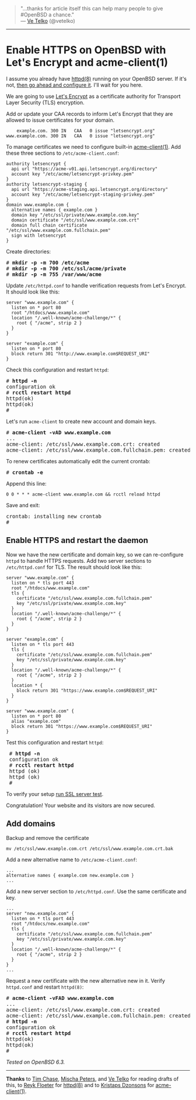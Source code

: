 > "...thanks for article itself this can help many people to give
#OpenBSD a chance."<br>&mdash;
[Ve Telko](https://mobile.twitter.com/vetelko/status/985095582174900224 "14 Apr 2018")
(@vetelko)

---

# Enable HTTPS on OpenBSD with Let's Encrypt and acme-client(1)

I assume you already have [httpd(8)](https://man.openbsd.org/httpd.8)
running on your OpenBSD server. If it's not, [then go ahead and
configure it](/openbsd/httpd.html). I'll wait for you here.

We are going to use [Let's Encrypt](https://letsencrypt.org) as a
certificate authority for Transport Layer Security (TLS) encryption.

Add or update your CAA records to inform Let's Encrypt that they are
allowed to issue certificates for your domain.

        example.com. 300 IN   CAA   0 issue "letsencrypt.org"
    www.example.com. 300 IN   CAA   0 issue "letsencrypt.org"

To manage certificates we need to configure built-in
[acme-client(1)](http://man.openbsd.org/acme-client.1). Add these
three sections to `/etc/acme-client.conf`:

    authority letsencrypt {
      api url "https://acme-v01.api.letsencrypt.org/directory"
      account key "/etc/acme/letsencrypt-privkey.pem"
    }
    authority letsencrypt-staging {
      api url "https://acme-staging.api.letsencrypt.org/directory"
      account key "/etc/acme/letsencrypt-staging-privkey.pem"
    }
    domain www.example.com {
      alternative names { example.com }
      domain key "/etc/ssl/private/www.example.com.key"
      domain certificate "/etc/ssl/www.example.com.crt"
      domain full chain certificate "/etc/ssl/www.example.com.fullchain.pem"
      sign with letsencrypt
    }

Create directories:

<pre>
# <b>mkdir -p -m 700 /etc/acme</b>
# <b>mkdir -p -m 700 /etc/ssl/acme/private</b>
# <b>mkdir -p -m 755 /var/www/acme</b>
</pre>

Update `/etc/httpd.conf` to handle verification requests from Let's
Encrypt.  It should look like this:

    server "www.example.com" {
      listen on * port 80
      root "/htdocs/www.example.com"
      location "/.well-known/acme-challenge/*" {
        root { "/acme", strip 2 }
      }
    }

    server "example.com" {
      listen on * port 80
      block return 301 "http://www.example.com$REQUEST_URI"
    }

Check this configuration and restart `httpd`:

<pre>
# <b>httpd -n</b>
configuration ok
# <b>rcctl restart httpd</b>
httpd(ok)
httpd(ok)
#
</pre>

Let's run `acme-client` to create new account and domain keys.

<pre>
# <b>acme-client -vAD www.example.com</b>
...
acme-client: /etc/ssl/www.example.com.crt: created
acme-client: /etc/ssl/www.example.com.fullchain.pem: created
</pre>

To renew certificates automatically edit the current crontab:

<pre>
# <b>crontab -e</b>
</pre>

Append this line:

    0 0 * * * acme-client www.example.com && rcctl reload httpd

Save and exit:

<pre>
crontab: installing new crontab
#
</pre>

## Enable HTTPS and restart the daemon

Now we have the new certificate and domain key, so we can re-configure
`httpd` to handle HTTPS requests. Add two server sections to
`/etc/httpd.conf` for TLS. The result should look like this:

    server "www.example.com" {
      listen on * tls port 443
      root "/htdocs/www.example.com"
      tls {
        certificate "/etc/ssl/www.example.com.fullchain.pem"
        key "/etc/ssl/private/www.example.com.key"
      }
      location "/.well-known/acme-challenge/*" {
        root { "/acme", strip 2 }
      }
    }

    server "example.com" {
      listen on * tls port 443
      tls {
        certificate "/etc/ssl/www.example.com.fullchain.pem"
        key "/etc/ssl/private/www.example.com.key"
      }
      location "/.well-known/acme-challenge/*" {
        root { "/acme", strip 2 }
      }
      location * {
        block return 301 "https://www.example.com$REQUEST_URI"
      }
    }

    server "www.example.com" {
      listen on * port 80
      alias "example.com"
      block return 301 "https://www.example.com$REQUEST_URI"
    }

Test this configuration and restart `httpd`:

<pre>
 # <b>httpd -n</b>
 configuration ok
 # <b>rcctl restart httpd</b>
 httpd (ok)
 httpd (ok)
 #
</pre>

To verify your setup [run SSL server test](https://www.ssllabs.com/ssltest/analyze.html).

Congratulation! Your website and its visitors are now secured.

## Add domains

Backup and remove the certificate

    mv /etc/ssl/www.example.com.crt /etc/ssl/www.example.com.crt.bak

Add a new alternative name to `/etc/acme-client.conf`:

    ...
    alternative names { example.com new.example.com }
    ...

Add a new server section to  `/etc/httpd.conf`. Use the same certificate and key.

    ...
    server "new.example.com" {
      listen on * tls port 443
      root "/htdocs/new.example.com"
      tls {
        certificate "/etc/ssl/www.example.com.fullchain.pem"
        key "/etc/ssl/private/www.example.com.key"
      }
      location "/.well-known/acme-challenge/*" {
        root { "/acme", strip 2 }
      }
    }
    ...

Request a new certificate with the new alternative new in it. Verify
`httpd.conf` and restart `httpd(8)`:

<pre>
# <b>acme-client -vFAD www.example.com</b>
...
acme-client: /etc/ssl/www.example.com.crt: created
acme-client: /etc/ssl/www.example.com.fullchain.pem: created
# <b>httpd -n</b>
configuration ok
# <b>rcctl restart httpd</b>
httpd(ok)
httpd(ok)
#
</pre>

_Tested on OpenBSD 6.3._

---

**Thanks** to [Tim Chase](https://twitter.com/gumnos),
[Mischa Peters](https://twitter.com/mischapeters),
and [Ve Telko](https://twitter.com/vetelko)
for reading drafts of this,
to [Reyk Floeter](https://reykfloeter.com/)
for [httpd(8)](https://bsd.plumbing)
and to [Kristaps Dzonsons](https://www.divelog.blue/)
for [acme-client(1)](https://kristaps.bsd.lv/acme-client/).
